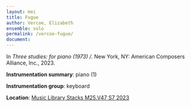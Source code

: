 ```yaml
---
layout: mei
title: Fugue
author: Vercoe, Elizabeth
ensemble: solo  
permalink: /vercoe-fugue/
document: 
---
```

   
In *Three studies: for piano (1973) /.* New York, NY: American Composers Alliance, Inc., 2023.

**Instrumentation summary**: piano (1) 

**Instrumentation group**: keyboard

**Location**: <a href="https://tufts.primo.exlibrisgroup.com/permalink/01TUN_INST/1kc9gia/alma991019011678103851" target="_blank">Music Library Stacks M25.V47 S7 2023</a>